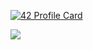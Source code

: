 [![42 Profile Card](https://1337-readme.vercel.app/api/profile?cursus=42&dark=true&email=hide&leet_logo=hide&login=afaragi)](https://github.com/biggymarley)

<!-- <a href="https://github.com/biggymarley?tab=repositories">
  <img align="center" src="https://github-readme-stats.vercel.app/api/top-langs/?username=biggymarley&theme=dark"/>
</a> -->
<a href="https://github.com/biggymarley?tab=repositories">
 <img align="center" src="https://github-readme-stats.vercel.app/api?username=biggymarley&line_height=40&show_icons=true&theme=dark">
</a>

